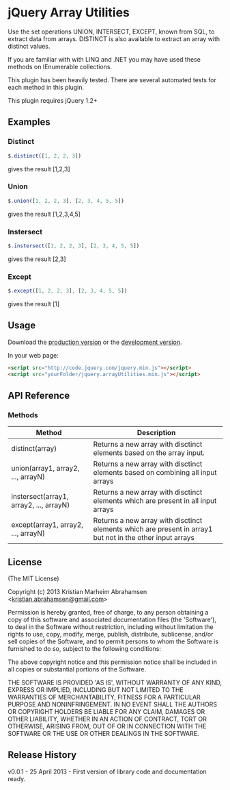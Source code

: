 # jQuery Array Utilities 

Use the set operations UNION, INTERSECT, EXCEPT, known from SQL, to extract data from arrays.
DISTINCT is also available to extract an array with distinct values. 

If you are familiar with with LINQ and .NET you may have used these methods on IEnumerable collections. 

This plugin has been heavily tested. There are several automated tests for each method in this plugin.

This plugin requires jQuery 1.2+

## Examples

### Distinct
```javascript
$.distinct([1, 2, 2, 3])
```
gives the result [1,2,3]

### Union
```javascript
$.union([1, 2, 2, 3], [2, 3, 4, 5, 5])
```
gives the result [1,2,3,4,5]

### Instersect
```javascript
$.instersect([1, 2, 2, 3], [2, 3, 4, 5, 5])
```
gives the result [2,3]

### Except
```javascript
$.except([1, 2, 2, 3], [2, 3, 4, 5, 5])
```
gives the result [1]

## Usage
Download the [production version][min] or the [development version][max].

[min]: https://raw.github.com/KristianAbrahamsen/jquery.arrayUtilities/master/src/jquery.arrayUtilities.min.js
[max]: https://raw.github.com/KristianAbrahamsen/jquery.arrayUtilities/master/src/jquery.arrayUtilities.js

In your web page:

```html
<script src="http://code.jquery.com/jquery.min.js"></script>
<script src="yourFolder/jquery.arrayUtilities.min.js"></script>
```

## API Reference

### Methods

  Method                                                                               | Description
---------------------------------------------------------------------------------------|--------------------------
 distinct(array)	                                                                   | Returns a new array with disctinct elements based on the array input.
 union(array1, array2, ..., arrayN)	                                                   | Returns a new array with disctinct elements based on combining all input arrays
 instersect(array1, array2, ..., arrayN)                                               | Returns a new array with disctinct elements which are present in all input arrays
 except(array1, array2, ..., arrayN)                                                   | Returns a new array with disctinct elements which are present in array1 but not in the other input arrays

## License 

(The MIT License)

Copyright (c) 2013 Kristian Marheim Abrahamsen &lt;kristian.abrahamsen@gmail.com&gt;

Permission is hereby granted, free of charge, to any person obtaining
a copy of this software and associated documentation files (the
'Software'), to deal in the Software without restriction, including
without limitation the rights to use, copy, modify, merge, publish,
distribute, sublicense, and/or sell copies of the Software, and to
permit persons to whom the Software is furnished to do so, subject to
the following conditions:

The above copyright notice and this permission notice shall be
included in all copies or substantial portions of the Software.

THE SOFTWARE IS PROVIDED 'AS IS', WITHOUT WARRANTY OF ANY KIND,
EXPRESS OR IMPLIED, INCLUDING BUT NOT LIMITED TO THE WARRANTIES OF
MERCHANTABILITY, FITNESS FOR A PARTICULAR PURPOSE AND NONINFRINGEMENT.
IN NO EVENT SHALL THE AUTHORS OR COPYRIGHT HOLDERS BE LIABLE FOR ANY
CLAIM, DAMAGES OR OTHER LIABILITY, WHETHER IN AN ACTION OF CONTRACT,
TORT OR OTHERWISE, ARISING FROM, OUT OF OR IN CONNECTION WITH THE
SOFTWARE OR THE USE OR OTHER DEALINGS IN THE SOFTWARE.

## Release History
v0.0.1 - 25 April 2013 - First version of library code and documentation ready.
